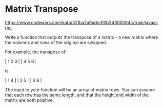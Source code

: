 # Matrix Transpose

https://www.codewars.com/kata/52fba2a9adcd10b34300094c/train/javascript

Write a function that outputs the transpose of a matrix - a new matrix where the columns and rows of the original are swapped.

For example, the transpose of:

| 1 2 3 |
| 4 5 6 |

is

| 1 4 |
| 2 5 |
| 3 6 |

The input to your function will be an array of matrix rows. You can assume that each row has the same length, and that the height and width of the matrix are both positive.
